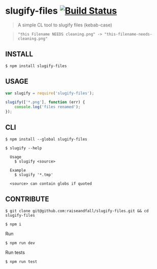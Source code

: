 # slugify-files [![Build Status](https://travis-ci.org/raiseandfall/slugify-files.svg)](https://travis-ci.org/raiseandfall/slugify-files)

> A simple CL tool to slugify files (kebab-case)

> ```"this Filename NEEDS cleaning.png" -> "this-filename-needs-cleaning.png"```


## INSTALL

```shell
$ npm install slugify-files
```

## USAGE

```javascript
var slugify = require('slugify-files');

slugify(['*.png'], function (err) {
    console.log('files renamed');
});
```

## CLI

```shell
$ npm install --global slugify-files
```

```
$ slugify --help

  Usage
    $ slugify <source>

  Example
    $ slugify '*.tmp'

  <source> can contain globs if quoted
```

## CONTRIBUTE

```shell
$ git clone git@github.com:raiseandfall/slugify-files.git && cd slugify-files
```

```shell
$ npm i
```

Run
```shell
$ npm run dev
```

Run tests
```shell
$ npm run test
```
